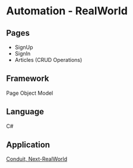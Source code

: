 # Automation - RealWorld

## Pages
- SignUp
- SignIn
- Articles (CRUD Operations)

## Framework
Page Object Model

## Language
C#

## Application
[Conduit, Next-RealWorld](https://next-realworld.vercel.app/)
